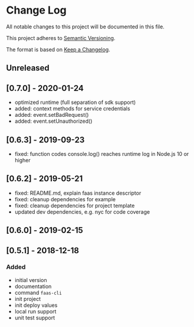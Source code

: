# Change Log

All notable changes to this project will be documented in this file.

This project adheres to [Semantic Versioning](http://semver.org/).

The format is based on [Keep a Changelog](http://keepachangelog.com/).

## Unreleased

## [0.7.0] - 2020-01-24

- optimized runtime (full separation of sdk support)
- added: context methods for service credentials
- added: event.setBadRequest()
- added: event.setUnauthorized()

## [0.6.3] - 2019-09-23

- fixed: function codes console.log() reaches runtime log in Node.js 10 or higher

## [0.6.2] - 2019-05-21

- fixed: README.md, explain faas instance descriptor
- fixed: cleanup dependencies for example
- fixed: cleanup dependencies for project template
- updated dev dependencies, e.g. nyc for code coverage

## [0.6.0] - 2019-02-15

## [0.5.1] - 2018-12-18

### Added

- initial version
- documentation
- command `faas-cli`
- init project
- init deploy values
- local run support
- unit test support
